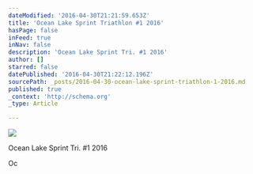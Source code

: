 ```yaml
---
dateModified: '2016-04-30T21:21:59.653Z'
title: 'Ocean Lake Sprint Triathlon #1 2016'
hasPage: false
inFeed: true
inNav: false
description: 'Ocean Lake Sprint Tri. #1 2016'
author: []
starred: false
datePublished: '2016-04-30T21:22:12.196Z'
sourcePath: _posts/2016-04-30-ocean-lake-sprint-triathlon-1-2016.md
published: true
_context: 'http://schema.org'
_type: Article

---
```

![](https://the-grid-user-content.s3-us-west-2.amazonaws.com/bb1512e6-10e9-488d-8943-24e3ac8324cb.jpg)

Ocean Lake Sprint Tri. \#1 2016

Oc